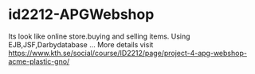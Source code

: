 # id2212-APGWebshop

Its look like online store.buying and selling items.
Using EJB,JSF,Darbydatabase
...
More details visit
https://www.kth.se/social/course/ID2212/page/project-4-apg-webshop-acme-plastic-gno/
